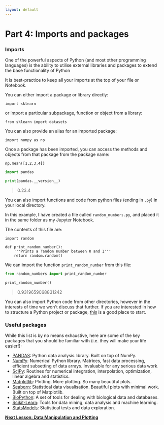 ```yaml
---
layout: default
---
```

# Part 4: Imports and packages

### Imports

One of the powerful aspects of Python (and most other programming languages) is the ability to utilise external libraries and packages to extend the base functionality of Python

It is best-practice to keep all your imports at the top of your file or Notebook.

You can either import a package or library directly:

`import sklearn`

or import a particular subpackage, function or object from a library:

`from sklearn import datasets`

You can also provide an alias for an imported package:

`import numpy as np`

Once a package has been imported, you can access the methods and objects from that package from the package name:

`np.mean([1,2,3,4])`


```python
import pandas

print(pandas.__version__)
```

>    0.23.4


You can also import functions and code from python files (ending in `.py`) in your local directory.

In this example, I have created a file called `random_numbers.py`, and placed it in the same folder as my Jupyter Notebook.

The contents of this file are:

```
import random

def print_random_number():
    '''Prints a random number between 0 and 1'''
    return random.random()
```

We can import the function `print_random_number` from this file:


```python
from random_numbers import print_random_number

print_random_number()
```




>    0.9319659068831242



You can also import Python code from other directories, however in the interests of time we won't discuss that further. If you are interested in how to structure a Python project or package, [this](https://docs.python.org/3/tutorial/modules.html#packages) is a good place to start.

### Useful packages

While this list is by no means exhaustive, here are some of the key packages that you should be familiar with (i.e. they will make your life easier!):

- [PANDAS](https://pandas.pydata.org/): Python data analysis library. Built on top of NumPy.
- [NumPy](https://numpy.org/): Numerical Python library. Matrices, fast data processing, efficient subsetting of data arrays. Invaluable for any serious data work.
- [SciPy](https://scipy.org/scipylib/): Routines for numerical integration, interpolation, optimization, linear algebra and statistics.
- [Matplotlib](https://matplotlib.org/): Plotting. More plotting. So many beautiful plots.
- [Seaborn](https://seaborn.pydata.org/): Statistical data visualisation. Beautiful plots with minimal work. Built on top of Matplotlib.
- [BioPython](https://biopython.org/): A set of tools for dealing with biological data and databases.
- [Scikit-Learn](https://scikit-learn.org/stable/): Tools for data mining, data analysis and machine learning.
- [StatsModels](https://www.statsmodels.org): Statistical tests and data exploration.


[**Next Lesson: Data Manipulation and Plotting**](https://andrewguy.github.io/Training/workshops/Intro_to_Python/lessons/05_data-manipulation-and-plotting)
